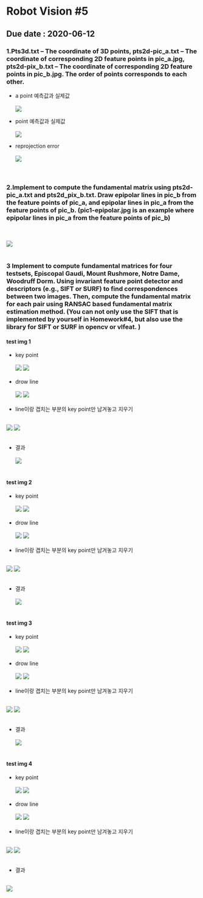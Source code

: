 # Robot Vision #5

## Due date : 2020-06-12

### 1.Pts3d.txt – The coordinate of 3D points, pts2d-pic_a.txt – The coordinate of corresponding 2D feature points in pic_a.jpg, pts2d-pix_b.txt – The coordinate of corresponding 2D feature points in pic_b.jpg. The order of points corresponds to each other. 

- a point 예측값과 실제값<br/><br/>
![](img/1.png)<br/>

-  point 예측값과 실제값<br/><br/>
![](img/2.png)<br/>

- reprojection error<br/><br/>
![](img/3.png)<br/>
<br/><br/>

### 2.Implement to compute the fundamental matrix using pts2d-pic_a.txt and pts2d_pix_b.txt. Draw epipolar lines in pic_b from the feature points of pic_a, and epipolar lines in pic_a from the feature points of pic_b. (pic1-epipolar.jpg is an example where epipolar lines in pic_a from the feature points of pic_b)
<br/><br/>
![](img/5.png)
<br/><br/>

### 3 Implement to compute fundamental matrices for four testsets, Episcopal Gaudi, Mount Rushmore, Notre Dame, Woodruff Dorm. Using invariant feature point detector and descriptors (e.g., SIFT or SURF) to find correspondences between two images. Then, compute the fundamental matrix for each pair using RANSAC based fundamental matrix estimation method. (You can not only use the SIFT that is implemented by yourself in Homework#4, but also use the library for SIFT or SURF in opencv or vlfeat. )

#### test img 1

- key point<br/><br/>
![](img/6.png)
![](img/7.png)
<br/><br/>
- drow line<br/><br/>
![](img/8.png)
![](img/9.png)
<br/><br/>
- line이랑 겹치는 부분의 key point만 남겨놓고 지우기<br/><br/>

![](img/10.png)
![](img/11.png)
<br/><br/>
- 결과<br/><br/>
![](img/12.png)
<br/><br/>


#### test img 2

- key point<br/><br/>
![](img/13.png)
![](img/14.png)
<br/><br/>
- drow line<br/><br/>
![](img/15.png)
![](img/16.png)
<br/><br/>
- line이랑 겹치는 부분의 key point만 남겨놓고 지우기<br/><br/>

![](img/17.png)
![](img/18.png)
<br/><br/>
- 결과<br/><br/>
![](img/21.png)
<br/><br/>

#### test img 3

- key point<br/><br/>
![](img/22.png)
![](img/23.png)
<br/><br/>
- drow line<br/><br/>
![](img/24.png)
![](img/25.png)
<br/><br/>
- line이랑 겹치는 부분의 key point만 남겨놓고 지우기<br/><br/>

![](img/26.png)
![](img/27.png)
<br/><br/>
- 결과<br/><br/>
![](img/28.png)
<br/><br/>

#### test img 4

- key point<br/><br/>
![](img/29.png)
![](img/30.png)
<br/><br/>
- drow line<br/><br/>
![](img/31.png)
![](img/32.png)
<br/><br/>
- line이랑 겹치는 부분의 key point만 남겨놓고 지우기<br/><br/>

![](img/33.png)
![](img/34.png)
<br/><br/>
- 결과<br/><br/>

![](img/36.png)
